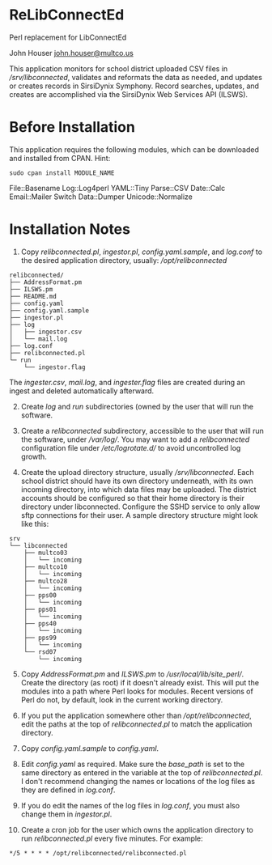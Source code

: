 # ReLibConnectEd
Perl replacement for LibConnectEd

John Houser
john.houser@multco.us

This application monitors for school district uploaded CSV files in 
*/srv/libconnected*, validates and reformats the data as needed, and updates or 
creates records in SirsiDynix Symphony. Record searches, updates, and creates 
are accomplished via the SirsiDynix Web Services API (ILSWS).

# Before Installation

This application requires the following modules, which can be downloaded and
installed from CPAN. Hint: 
```
sudo cpan install MODULE_NAME
```

File::Basename
Log::Log4perl
YAML::Tiny
Parse::CSV
Date::Calc
Email::Mailer
Switch
Data::Dumper
Unicode::Normalize

# Installation Notes

1. Copy *relibconnected.pl*, *ingestor.pl*, *config.yaml.sample*, and *log.conf* to the 
desired application directory, usually:
*/opt/relibconnected*
```
relibconnected/
├── AddressFormat.pm
├── ILSWS.pm
├── README.md
├── config.yaml
├── config.yaml.sample
├── ingestor.pl
├── log
│   ├── ingestor.csv
│   └── mail.log
├── log.conf
├── relibconnected.pl
└─ run
    └── ingestor.flag
```
The *ingester.csv*, *mail.log*, and *ingester.flag* files are created during an 
ingest and deleted automatically afterward.

2. Create *log* and *run* subdirectories (owned by the user that will run the 
software.

3. Create a *relibconnected* subdirectory, accessible to the user that will run 
the software, under */var/log/*. You may want to add a *relibconnected* 
configuration file under */etc/logrotate.d/* to avoid uncontrolled log growth.

4. Create the upload directory structure, usually */srv/libconnected*. Each 
school district should have its own directory underneath, with its own incoming 
directory, into which data files may be uploaded. The district accounts should
be configured so that their home directory is their directory under 
libconnected. Configure the SSHD service to only allow sftp connections for 
their user. A sample directory structure might look like this:
```
srv
└── libconnected
    ├── multco03
    │   └── incoming
    ├── multco10
    │   └── incoming
    ├── multco28
    │   └── incoming
    ├── pps00
    │   └── incoming
    ├── pps01
    │   └── incoming
    ├── pps40
    │   └── incoming
    ├── pps99
    │   └── incoming
    └── rsd07
        └── incoming
```
5. Copy *AddressFormat.pm* and *ILSWS.pm* to */usr/local/lib/site_perl/*. Create the
directory (as root) if it doesn't already exist. This will put the modules into 
a path where Perl looks for modules. Recent versions of Perl do not, by default, 
look in the current working directory.

6. If you put the application somewhere other than */opt/relibconnected*, edit 
the paths at the top of *relibconnected.pl* to match the application directory.

7. Copy *config.yaml.sample* to *config.yaml*.

8. Edit *config.yaml* as required. Make sure the *base_path* is set to the same
directory as entered in the variable at the top of *relibconnected.pl*. I don't
recommend changing the names or locations of the log files as they are defined
in *log.conf*.

9. If you do edit the names of the log files in *log.conf*, you must also change 
them in *ingestor.pl*.

10. Create a cron job for the user which owns the application directory to
run *relibconnected.pl* every five minutes. For example:
```
*/5 * * * * /opt/relibconnected/relibconnected.pl
```
